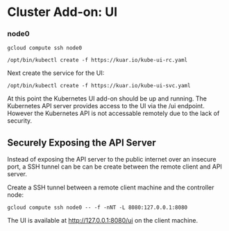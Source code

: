 # Cluster Add-on: UI

### node0

```
gcloud compute ssh node0
```

```
/opt/bin/kubectl create -f https://kuar.io/kube-ui-rc.yaml
```

Next create the service for the UI:

```
/opt/bin/kubectl create -f https://kuar.io/kube-ui-svc.yaml
```

At this point the Kubernetes UI add-on should be up and running. The Kubernetes API server provides access to the UI via the /ui endpoint. However the Kubernetes API is not accessable remotely due to the lack of security.

## Securely Exposing the API Server 

Instead of exposing the API server to the public internet over an insecure port, a SSH tunnel can be can be create between the remote client and API server.

Create a SSH tunnel between a remote client machine and the controller node:

```
gcloud compute ssh node0 -- -f -nNT -L 8080:127.0.0.1:8080
```

The UI is available at http://127.0.0.1:8080/ui on the client machine.
